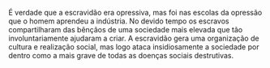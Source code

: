 ﻿É verdade que a escravidão era opressiva, mas foi nas escolas da opressão que o homem aprendeu a indústria. No devido tempo os escravos compartilharam das bênçãos de uma sociedade mais elevada que tão involuntariamente ajudaram a criar. A escravidão gera uma organização de cultura e realização social, mas logo ataca insidiosamente a sociedade por dentro como a mais grave de todas as doenças sociais destrutivas.